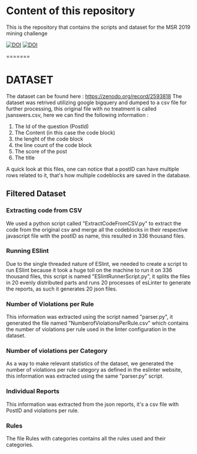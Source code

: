 

# Content of this repository
This is the repository that contains the scripts and dataset for the MSR 2019 mining challenge

[![DOI](https://zenodo.org/badge/162313579.svg)](https://zenodo.org/badge/latestdoi/162313579)
[![DOI](https://zenodo.org/badge/DOI/10.5281/zenodo.2593818.svg)](https://doi.org/10.5281/zenodo.2593818)



=======
# DATASET
The dataset can be found here : https://zenodo.org/record/2593818
The dataset was retrived utilizing google bigquery and dumped to a csv
file for further processing, this original file with no treatment is called jsanswers.csv, here we can find the following information :
1. The Id of the question (PostId)
2. The Content (in this case the code block)
3. the lenght of the code block
4. the line count of the code block
5. The score of the post
6. The title

A quick look at this files, one can notice that a postID can have multiple rows related to it, that's how multiple codeblocks are saved in the database.

## Filtered Dataset

### Extracting code from CSV
We used a python script called "ExtractCodeFromCSV.py" to extract the code from the original csv and merge all the codeblocks in their respective javascript file with the postID as name, this resulted in 336 thousand files.

### Running ESlint
Due to the single threaded nature of ESlint, we needed to create a script to run ESlint because it took a huge toll on the machine to run it on 336 thousand files, this script is named "ESlintRunnerScript.py", it splits the files in 20 evenly distributed parts and runs 20 processes of esLinter to generate the reports, as such it generates 20 json files.

### Number of Violations per Rule
This information was extracted using the script named "parser.py", it generated the file named "NumberofViolationsPerRule.csv" which contains the number of violations per rule used in the linter configuration in the dataset.

### Number of violations per Category
As a way to make relevant statistics of the dataset, we generated the number of violations per rule category as defined in the eslinter website, this information was extracted using the same "parser.py" script.

### Individual Reports
This information was extracted from the json reports, it's a csv file with PostID and violations per rule. 

### Rules 
The file Rules with categories contains all the rules used and their categories.
